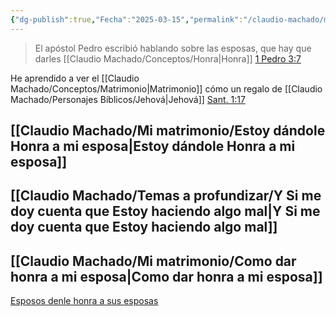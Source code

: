 ```yaml
---
{"dg-publish":true,"Fecha":"2025-03-15","permalink":"/claudio-machado/mi-matrimonio/honrar-a-mi-matrimonio/","dgPassFrontmatter":true}
---
```



>El apóstol Pedro escribió hablando sobre las esposas, que hay que darles [[Claudio Machado/Conceptos/Honra\|Honra]] [1 Pedro 3:7](https://wol.jw.org/es/wol/bc/r4/lp-s/2025241/0/0)

He aprendido a ver el [[Claudio Machado/Conceptos/Matrimonio\|Matrimonio]] cómo un regalo de [[Claudio Machado/Personajes Bíblicos/Jehová\|Jehová]] [Sant. 1:17](https://wol.jw.org/es/wol/bc/r4/lp-s/2025241/2/0)

## [[Claudio Machado/Mi matrimonio/Estoy dándole Honra a mi esposa\|Estoy dándole Honra a mi esposa]]

## [[Claudio Machado/Temas a profundizar/Y Si me doy cuenta que Estoy haciendo algo mal\|Y Si me doy cuenta que Estoy haciendo algo mal]]

## [[Claudio Machado/Mi matrimonio/Como dar honra a mi esposa\|Como dar honra a mi esposa]]



[Esposos denle honra a sus esposas](https://wol.jw.org/es/wol/d/r4/lp-s/2025241)

